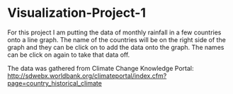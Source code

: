 # Visualization-Project-1

For this project I am putting the data of monthly rainfall in a few countries onto a line graph. The name of the countries will be on the right side of the graph and they can be click on to add the data onto the graph. The names can be click on again to take that data off.

The data was gathered from Climate Change Knowledge Portal: http://sdwebx.worldbank.org/climateportal/index.cfm?page=country_historical_climate

